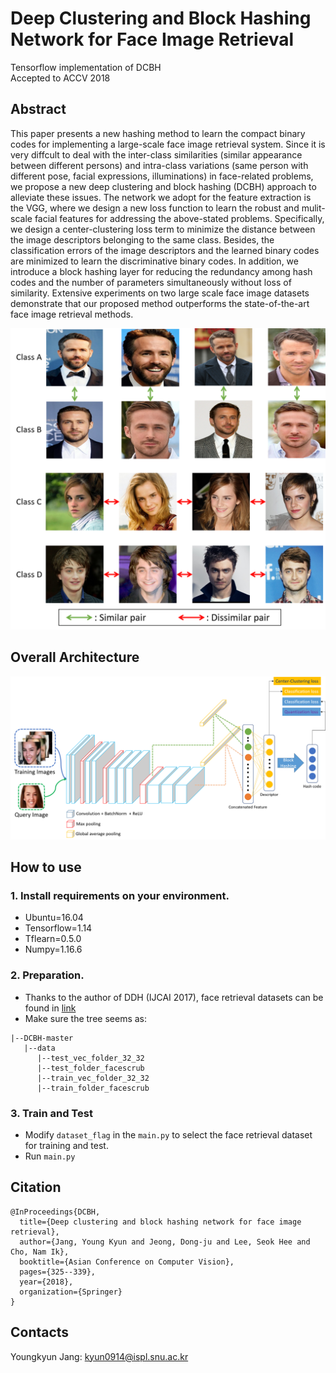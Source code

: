 # Deep Clustering and Block Hashing Network for Face Image Retrieval
Tensorflow implementation of DCBH    
Accepted to ACCV 2018

## Abstract

This paper presents a new hashing method to learn the compact binary codes for implementing a large-scale face image retrieval system. Since it is very diffcult to deal with the inter-class similarities (similar appearance between different persons) and intra-class variations (same person with different pose, facial expressions, illuminations) in face-related problems, we propose a new deep clustering and block hashing (DCBH) approach to alleviate these issues. The network we adopt for the feature extraction is the VGG, where we design a new loss function to learn the robust and mulit-scale facial features for addressing the above-stated problems. Specifically, we design a center-clustering loss term to minimize the distance between the image descriptors belonging to the same class. Besides, the classification errors of the image descriptors and the learned binary codes are minimized to learn the discriminative binary codes. In addition, we introduce a block hashing layer for reducing the redundancy among hash codes and the number of parameters simultaneously without loss of similarity. Extensive experiments on two large scale face image datasets demonstrate that our proposed method outperforms the state-of-the-art face image retrieval methods.

<p align="center"><img src="figures/Examples.png" width="600"></p>

## Overall Architecture

<p align="center"><img src="figures/Overall_architecture.png" width="900"></p>

## How to use

### 1. Install requirements on your environment.
- Ubuntu=16.04
- Tensorflow=1.14
- Tflearn=0.5.0
- Numpy=1.16.6

### 2. Preparation.
- Thanks to the author of DDH (IJCAI 2017), face retrieval datasets can be found in <a href="https://github.com/xjcvip007/DDH">link</a>
- Make sure the tree seems as:  
```
|--DCBH-master
   |--data
      |--test_vec_folder_32_32
      |--test_folder_facescrub
      |--train_vec_folder_32_32
      |--train_folder_facescrub
```
### 3. Train and Test
- Modify `dataset_flag` in the `main.py` to select the face retrieval dataset for training and test.
- Run `main.py`

## Citation
```
@InProceedings{DCBH,
  title={Deep clustering and block hashing network for face image retrieval},
  author={Jang, Young Kyun and Jeong, Dong-ju and Lee, Seok Hee and Cho, Nam Ik},
  booktitle={Asian Conference on Computer Vision},
  pages={325--339},
  year={2018},
  organization={Springer}
}
```

## Contacts

Youngkyun Jang: kyun0914@ispl.snu.ac.kr
